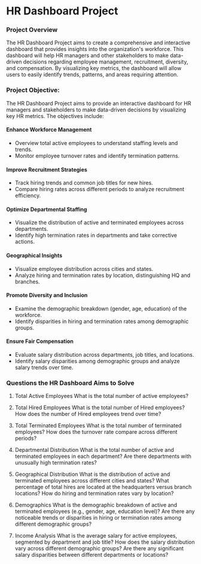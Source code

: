 # HR Dashboard Project

### Project Overview

The HR Dashboard Project aims to create a comprehensive and interactive dashboard that provides insights into the organization's workforce. This dashboard will help HR managers and other stakeholders to make data-driven decisions regarding employee management, recruitment, diversity, and compensation. By visualizing key metrics, the dashboard will allow users to easily identify trends, patterns, and areas requiring attention.

### Project Objective:
The HR Dashboard Project aims to provide an interactive dashboard for HR managers and stakeholders to make data-driven decisions by visualizing key HR metrics. The objectives include:
#### Enhance Workforce Management
- Overview total active employees to understand staffing levels and trends.
- Monitor employee turnover rates and identify termination patterns.
#### Improve Recruitment Strategies
- Track hiring trends and common job titles for new hires.
- Compare hiring rates across different periods to analyze recruitment efficiency.
#### Optimize Departmental Staffing
- Visualize the distribution of active and terminated employees across departments.
- Identify high termination rates in departments and take corrective actions.
#### Geographical Insights
- Visualize employee distribution across cities and states.
- Analyze hiring and termination rates by location, distinguishing HQ and branches.
#### Promote Diversity and Inclusion
- Examine the demographic breakdown (gender, age, education) of the workforce.
- Identify disparities in hiring and termination rates among demographic groups.
#### Ensure Fair Compensation
- Evaluate salary distribution across departments, job titles, and locations.
- Identify salary disparities among demographic groups and analyze salary trends over time.

### Questions the HR Dashboard Aims to Solve

1. Total Active Employees
What is the total number of active employees?

2. Total Hired Employees
What is the total number of Hired employees?
How does the number of Hired employees trend over time?

4. Total Terminated Employees
What is the total number of terminated employees?
How does the turnover rate compare across different periods?

6. Departmental Distribution
What is the total number of active and terminated employees in each department?
Are there departments with unusually high termination rates?

8. Geographical Distribution
What is the distribution of active and terminated employees across different cities and states?
What percentage of total hires are located at the headquarters versus branch locations?
How do hiring and termination rates vary by location?

10. Demographics
What is the demographic breakdown of active and terminated employees (e.g., gender, age, education level)?
Are there any noticeable trends or disparities in hiring or termination rates among different demographic groups?

11. Income Analysis
What is the average salary for active employees, segmented by department and job title?
How does the salary distribution vary across different demographic groups?
Are there any significant salary disparities between different departments or locations?


